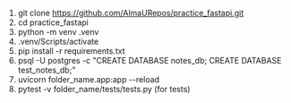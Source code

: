 1. git clone https://github.com/AlmaURepos/practice_fastapi.git 
2. cd practice_fastapi
3. python -m venv .venv 
4. .venv/Scripts/activate                                                                             
5. pip install -r requirements.txt    
6. psql -U postgres -c "CREATE DATABASE notes_db; CREATE DATABASE test_notes_db;"
7. uvicorn folder_name.app:app --reload  
8. pytest -v folder_name/tests/tests.py (for tests)

                                                                                    
